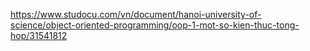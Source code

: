 https://www.studocu.com/vn/document/hanoi-university-of-science/object-oriented-programming/oop-1-mot-so-kien-thuc-tong-hop/31541812
